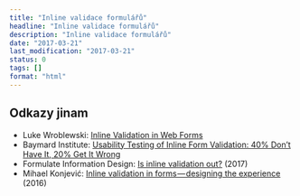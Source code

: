 ```yaml
---
title: "Inline validace formulářů"
headline: "Inline validace formulářů"
description: "Inline validace formulářů"
date: "2017-03-21"
last_modification: "2017-03-21"
status: 0
tags: []
format: "html"
---
```


<h2 id="odkazy">Odkazy jinam</h2>

<ul>
  <li>
    Luke Wroblewski: <a href="https://alistapart.com/article/inline-validation-in-web-forms">Inline Validation in Web Forms</a>
  </li>
  
  <li>
    Baymard Institute: <a href="https://baymard.com/blog/inline-form-validation">Usability Testing of Inline Form Validation: 40% Don’t Have It, 20% Get It Wrong</a>
  </li>
  
  <li>
    Formulate Information Design: <a href="https://www.formulate.com.au/blog//is-inline-validation-out">Is inline validation out?</a> (2017)
  </li>
  
  <li>
    Mihael Konjević: <a href="https://medium.com/wdstack/inline-validation-in-forms-designing-the-experience-123fb34088ce">Inline validation in forms — designing the experience</a> (2016)
  </li>
</ul>